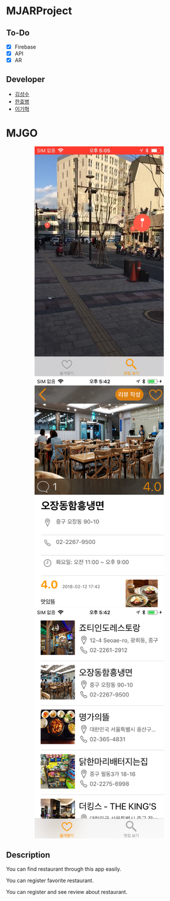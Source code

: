# MJARProject

## To-Do ##
- [x] Firebase
- [x] API
- [x] AR

## Developer ##

* [김성수](https://github.com/munak)
* [한효병](https://github.com/hanhb1011)
* [이기혁](https://github.com/rascal1101)

# MJGO #

<p align="center">
  <img src="docs/images/AR view.png" width="350"/>
  <img src="docs/images/detail page.png" width="350"/>
    <img src="docs/images/favorites.png" width="350"/>
</p>



## Description ##

You can find restaurant through this app easily. 

You can register favorite restaurant.

You can register and see review about restaurant.

